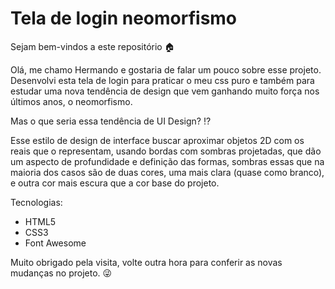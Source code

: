 # Tela de login neomorfismo

Sejam bem-vindos a este repositório :house:

Olá, me chamo Hermando e gostaria de falar um pouco sobre esse projeto. Desenvolvi esta tela de login para praticar o meu css puro e também para estudar uma nova tendência de design que vem ganhando muito força nos últimos anos, o neomorfismo.

Mas o que seria essa tendência de UI Design? :interrobang:

Esse estilo de design de interface buscar aproximar objetos 2D com os reais que o representam, usando bordas com sombras projetadas, que dão um aspecto de profundidade e definição das formas, sombras essas que na maioria dos casos são de duas cores, uma mais clara (quase como branco), e outra cor mais escura que a cor base do projeto.

Tecnologias:

* HTML5
* CSS3
* Font Awesome

Muito obrigado pela visita, volte outra hora para conferir as novas mudanças no projeto. :stuck_out_tongue_winking_eye:



